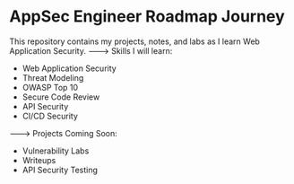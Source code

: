 # AppSec Engineer Roadmap Journey

This repository contains my projects, notes, and labs as I learn Web Application Security.
---> Skills I will learn:
- Web Application Security
- Threat Modeling
- OWASP Top 10
- Secure Code Review
- API Security
- CI/CD Security

---> Projects Coming Soon:
- Vulnerability Labs
- Writeups
- API Security Testing
